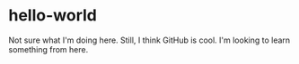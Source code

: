 # hello-world
Not sure what I'm doing here.
Still, I think GitHub is cool.
I'm looking to learn something from here.
